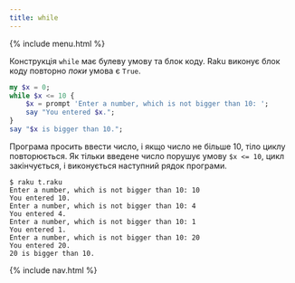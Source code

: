 ```yaml
---
title: while
---
```


{% include menu.html %}

Конструкція `while` має булеву умову та блок коду. Raku виконує блок коду повторно _поки_ умова є `True`.

```raku
my $x = 0;
while $x <= 10 {
    $x = prompt 'Enter a number, which is not bigger than 10: ';
    say "You entered $x.";
}
say "$x is bigger than 10.";
```

Програма просить ввести число, і якщо число не більше 10, тіло циклу повторюється. Як тільки введене число порушує умову `$x <= 10`, цикл закінчується, і виконується наступний рядок програми.

```console
$ raku t.raku
Enter a number, which is not bigger than 10: 10
You entered 10.
Enter a number, which is not bigger than 10: 4
You entered 4.
Enter a number, which is not bigger than 10: 1
You entered 1.
Enter a number, which is not bigger than 10: 20
You entered 20.
20 is bigger than 10.
```

{% include nav.html %}